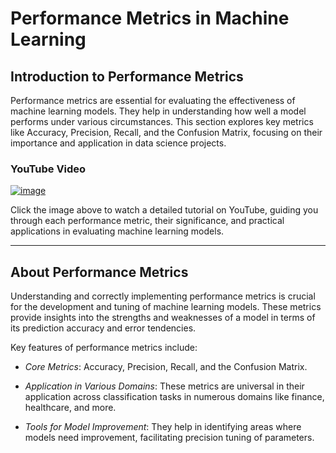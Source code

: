 # Performance Metrics in Machine Learning

## Introduction to Performance Metrics

Performance metrics are essential for evaluating the effectiveness of machine learning models. They help in understanding how well a model performs under various circumstances. This section explores key metrics like Accuracy, Precision, Recall, and the Confusion Matrix, focusing on their importance and application in data science projects.

### YouTube Video

[![image](https://github.com/codenihar/ml/assets/82893577/b010eb26-a96b-43ca-b6c4-94c24446b0a1)](https://youtu.be/9RcLm5H5-Xw)

Click the image above to watch a detailed tutorial on YouTube, guiding you through each performance metric, their significance, and practical applications in evaluating machine learning models.

---

## About Performance Metrics

Understanding and correctly implementing performance metrics is crucial for the development and tuning of machine learning models. These metrics provide insights into the strengths and weaknesses of a model in terms of its prediction accuracy and error tendencies.

Key features of performance metrics include:

- *Core Metrics*: Accuracy, Precision, Recall, and the Confusion Matrix.
  
- *Application in Various Domains*: These metrics are universal in their application across classification tasks in numerous domains like finance, healthcare, and more.
  
- *Tools for Model Improvement*: They help in identifying areas where models need improvement, facilitating precision tuning of parameters.
  
